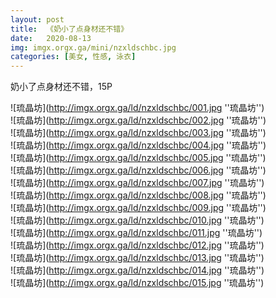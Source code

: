 ```yaml
---
layout: post
title:  《奶小了点身材还不错》
date:   2020-08-13
img: imgx.orgx.ga/mini/nzxldschbc.jpg
categories: [美女, 性感, 泳衣]
---
```


奶小了点身材还不错，15P

![琉晶坊](http://imgx.orgx.ga/ld/nzxldschbc/001.jpg ''琉晶坊'') <br>
![琉晶坊](http://imgx.orgx.ga/ld/nzxldschbc/002.jpg ''琉晶坊'') <br>
![琉晶坊](http://imgx.orgx.ga/ld/nzxldschbc/003.jpg ''琉晶坊'') <br>
![琉晶坊](http://imgx.orgx.ga/ld/nzxldschbc/004.jpg ''琉晶坊'') <br>
![琉晶坊](http://imgx.orgx.ga/ld/nzxldschbc/005.jpg ''琉晶坊'') <br>
![琉晶坊](http://imgx.orgx.ga/ld/nzxldschbc/006.jpg ''琉晶坊'') <br>
![琉晶坊](http://imgx.orgx.ga/ld/nzxldschbc/007.jpg ''琉晶坊'') <br>
![琉晶坊](http://imgx.orgx.ga/ld/nzxldschbc/008.jpg ''琉晶坊'') <br>
![琉晶坊](http://imgx.orgx.ga/ld/nzxldschbc/009.jpg ''琉晶坊'') <br>
![琉晶坊](http://imgx.orgx.ga/ld/nzxldschbc/010.jpg ''琉晶坊'') <br>
![琉晶坊](http://imgx.orgx.ga/ld/nzxldschbc/011.jpg ''琉晶坊'') <br>
![琉晶坊](http://imgx.orgx.ga/ld/nzxldschbc/012.jpg ''琉晶坊'') <br>
![琉晶坊](http://imgx.orgx.ga/ld/nzxldschbc/013.jpg ''琉晶坊'') <br>
![琉晶坊](http://imgx.orgx.ga/ld/nzxldschbc/014.jpg ''琉晶坊'') <br>
![琉晶坊](http://imgx.orgx.ga/ld/nzxldschbc/015.jpg ''琉晶坊'') <br>

